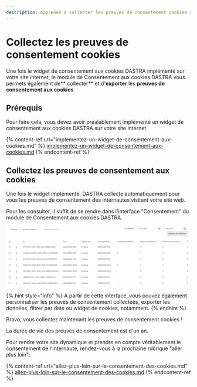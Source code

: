 ```yaml
---
description: Apprenez à collecter les preuves de consentement cookies avec Dastra.
---
```


# Collectez les preuves de consentement cookies

Une fois le widget de consentement aux cookies DASTRA implémenté sur votre site internet, le module de Consentement aux cookies DASTRA vous permets également de** collecter** et d'**exporter** les **preuves de consentement aux cookies**.

## Prérequis

Pour faire cela, vous devez avoir préalablement implémenté un widget de consentement aux cookies DASTRA sur votre site internet.

{% content-ref url="implementez-un-widget-de-consentement-aux-cookies.md" %}
[implementez-un-widget-de-consentement-aux-cookies.md](implementez-un-widget-de-consentement-aux-cookies.md)
{% endcontent-ref %}

## Collectez les preuves de consentement aux cookies

Une fois le widget implémenté, DASTRA collecte automatiquement pour vous les preuves de consentement des internautes visitant votre site web.

Pour les consulter, il suffit de se rendre dans l'interface "Consentement" du module de Consentement aux cookies DASTRA.

![Interface "Consentement"](<../../../.gitbook/assets/image (62).png>)

{% hint style="info" %}
A partir de cette interface, vous pouvez également personnaliser les preuves de consentement collectées, exporter les données, filtrer par date ou widget de cookies, notamment.
{% endhint %}

Bravo, vous collectez maintenant les preuves de consentement cookies !&#x20;

La durée de vie des preuves de consentement est d'un an.&#x20;

Pour rendre votre site dynamique et prendre en compte véritablement le consentement de l'internaute, rendez-vous à la prochaine rubrique "aller plus loin":

{% content-ref url="allez-plus-loin-sur-le-consentement-des-cookies.md" %}
[allez-plus-loin-sur-le-consentement-des-cookies.md](allez-plus-loin-sur-le-consentement-des-cookies.md)
{% endcontent-ref %}

